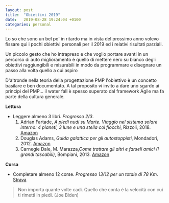 ```yaml
---
layout: post
title:  "Obiettivi 2019"
date:   2019-08-28 19:24:04 +0100
categories: personal
---
```

Lo so che sono un bel po' in ritardo ma in vista del prossimo anno volevo fissare qui i pochi 
obiettivi personali per il 2019 ed i relativi risultati parziali.

Un piccolo gesto che ho intrapreso e che voglio portare avanti in un percorso di auto miglioramento è
quello di mettere nero su bianco degli obiettivi raggiungibili e misurabili in modo da programmare e
disegnare un passo alla volta quello a cui aspiro

D'altronde nella teoria della progettazione PMP l'obiettivo è un concetto basilare e ben documentato. A
tal proposito vi invito a dare uno sgardo ai principi del PMP... il water fall è spesso superato dal
framework Agile ma fa parte della cultura generale.

**Lettura**
- Leggere almeno 3 libri. *Progresso 2/3*.
  1. Adrian Fartade, *A piedi nudi su Marte. Viaggio nel sistema solare interno: 4 pianeti, 3 lune e una stella coi fiocchi*, Rizzoli, 2018. [Amazon](https://www.amazon.it/piedi-nudi-Marte-Adrian-Fartade-ebook/dp/B07BW9PS59/ref=tmm_kin_swatch_0?_encoding=UTF8&qid=&sr=)
  2. Douglas Adams, *Guida galattica per gli autostoppisti*, Mondadori, 2012. [Amazon](https://www.amazon.it/Guida-galattica-autostoppisti-Douglas-Adams-ebook/dp/B007BYRXE4/ref=tmm_kin_swatch_0?_encoding=UTF8&qid=&sr=)
  3. Carnegie Dale, M. Marazza,*Come trattare gli altri e farseli amici (I grandi tascabili)*, Bompiani, 2013. [Amazon](https://www.amazon.it/gp/product/B00GC52N5M/ref=ppx_yo_dt_b_d_asin_title_o02?ie=UTF8&psc=1)


**Corsa**
- Completare almeno 12 corse. *Progresso 13/12 per un totale di 78 Km*. [Strava](https://www.strava.com/athletes/27329378/training/log?feature=public-training-log)

> Non importa quante volte cadi. Quello che conta è la velocità con cui ti rimetti in piedi. (Joe Biden)